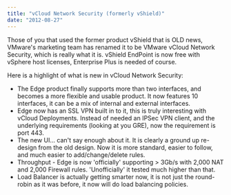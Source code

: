 ```yaml
---
title: "vCloud Network Security (formerly vShield)"
date: "2012-08-27"
---
```


Those of you that used the former product vShield that is OLD news, VMware's marketing team has renamed it to be VMware vCloud Network Security, which is really what it is. vShield EndPoint is now free with vSphere host licenses, Enterprise Plus is needed of course.

Here is a highlight of what is new in vCloud Network Security:

- The Edge product finally supports more than two interfaces, and becomes a more flexible and usable product. It now features 10 interfaces, it can be a mix of internal and external interfaces.
- Edge now has an SSL VPN built in to it, this is truly interesting with vCloud Deployments. Instead of needed an IPSec VPN client, and the underlying requirements (looking at you GRE), now the requirement is port 443.
- The new UI... can't say enough about it. It is clearly a ground up re-design from the old design. Now it is more standard, easier to follow, and much easier to add/change/delete rules.
- Throughput - Edge is now 'officially' supporting > 3Gb/s with 2,000 NAT and 2,000 Firewall rules. 'Unofficially' it tested much higher than that.
- Load Balancer is actually getting smarter now, it is not just the round-robin as it was before, it now will do load balancing policies.
